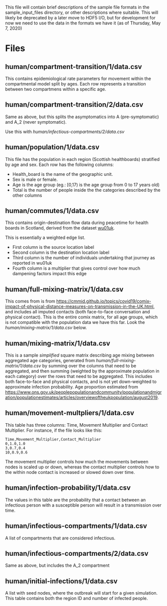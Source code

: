 This file will contain brief descriptions of the sample file formats in the
sample_input_files directory, or other descriptions where suitable.  This will
likely be deprecated by a later move to HDF5 I/O, but for development for now
we need to use the data in the formats we have it (as of Thursday, May 7, 2020)

# Files

## human/compartment-transition/1/data.csv

This contains epidemiological rate parameters for movement within the
compartmental model split by ages. Each row represents a transition between two
compartmens within a specific age.

## human/compartment-transition/2/data.csv

Same as above, but this splits the asymptomatics into A (pre-symptomatic) and
A_2 (never symptomatic).

Use this with _human/infectious-compartments/2/data.csv_

## human/population/1/data.csv

This file has the population in each region (Scottish healthboards) stratified
by age and sex. Each row has the following columns:

* Health_board is the name of the geographic unit.
* Sex is male or female.
* Age is the age group (eg.: \[0,17) is the age group from 0 to 17 years old)
* Total is the number of people inside the the categories described by the other columns

## human/commutes/1/data.csv

This contains origin-destination flow data during peacetime for health boards
in Scotland, derived from the dataset
[wu01uk](https://www.nomisweb.co.uk/census/2011/wu01uk).

This is essentially a weighted edge list.
* First column is the source location label
* Second column is the destination location label
* Third column is the number of individuals undertaking that journey as
  reported in wu01uk
* Fourth column is a multiplier that gives control over how much dampening
  factors impact this edge

## human/full-mixing-matrix/1/data.csv

This comes from is from
https://cmmid.github.io/topics/covid19/comix-impact-of-physical-distance-measures-on-transmission-in-the-UK.html,
and includes all imputed contacts (both face-to-face conversation and physical
contact). This is the entire comix matrix, for all age groups, which is not
compatible with the population data we have this far. Look the
_human/mixing-matrix/1/data.csv_ below.

## human/mixing-matrix/1/data.csv

This is a sample *simplified* square matrix describing age mixing between
aggregated age categories, generated from _human/full-mixing-matrix/1/data.csv_
by summing over the columns that need to be aggregated, and then summing
(weighted by the approximate population in each category) over the rows that
need to be aggregated.  This includes both face-to-face and physical contacts,
and is not yet down-weighted to approximate infection probability.  Age
proportion estimated from
https://www.ons.gov.uk/peoplepopulationandcommunity/populationandmigration/populationestimates/articles/overviewoftheukpopulation/august2019.

## human/movement-multpliers/1/data.csv

This table has three columns: Time, Movement Multiplier and Contact Multiplier.
For instance, if the file looks like this:

```
Time,Movement_Multiplier,Contact_Multiplier
0,1.0,1.0
3,0.7,0.4
10,0.9,0.6
```

The movement multiplier controls how much the movements between nodes is scaled
up or down, whereas the contact multiplier controls how to the within node
contact is increased or slowed down over time.


## human/infection-probability/1/data.csv

The values in this table are the probability that a contact between an
infectious person with a susceptible person will result in a transmission over
time.

## human/infectious-compartments/1/data.csv

A list of compartments that are considered infectious.

## human/infectious-compartments/2/data.csv

Same as above, but includes the A_2 compartment

## human/initial-infections/1/data.csv

A list with seed nodes, where the outbreak will start for a given simulation.
This table contains both the region ID and number of infected people.
